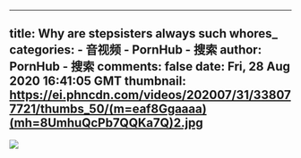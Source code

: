 
---
title: Why are stepsisters always such whores_
categories: 
    - 音视频
    - PornHub - 搜索
author: PornHub - 搜索
comments: false
date: Fri, 28 Aug 2020 16:41:05 GMT
thumbnail: https://ei.phncdn.com/videos/202007/31/338077721/thumbs_50/(m=eaf8Ggaaaa)(mh=8UmhuQcPb7QQKa7Q)2.jpg
---

<div>   
<img src="https://ei.phncdn.com/videos/202007/31/338077721/thumbs_50/(m=eaf8Ggaaaa)(mh=8UmhuQcPb7QQKa7Q)2.jpg" referrerpolicy="no-referrer">  
</div>
            